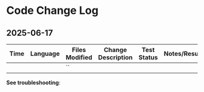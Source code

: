 # Code Change Log

## 2025-06-17

| Time | Language | Files Modified | Change Description | Test Status | Notes/Result |
| ---- | -------- | -------------- | ------------------ | ----------- | ------------ |
|      |          | ``             |                    |             |              |

**See troubleshooting**:
